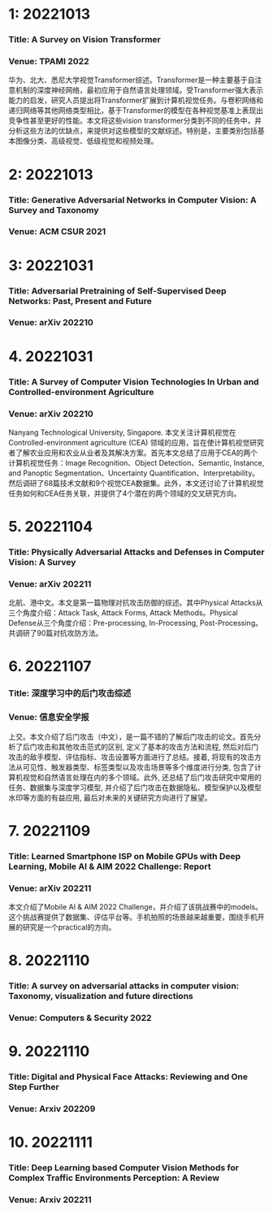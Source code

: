 # 1: 20221013
### Title: A Survey on Vision Transformer
### Venue: TPAMI 2022
华为、北大、悉尼大学视觉Transformer综述。Transformer是一种主要基于自注意机制的深度神经网络，最初应用于自然语言处理领域。受Transformer强大表示能力的启发，研究人员提出将Transformer扩展到计算机视觉任务。与卷积网络和递归网络等其他网络类型相比，基于Transformer的模型在各种视觉基准上表现出竞争性甚至更好的性能。本文将这些vision transformer分类到不同的任务中，并分析这些方法的优缺点，来提供对这些模型的文献综述。特别是，主要类别包括基本图像分类、高级视觉、低级视觉和视频处理。
# 2: 20221013
### Title: Generative Adversarial Networks in Computer Vision: A Survey and Taxonomy
### Venue: ACM CSUR 2021

# 3: 20221031
### Title: Adversarial Pretraining of Self-Supervised Deep Networks: Past, Present and Future
### Venue: arXiv 202210

# 4. 20221031
### Title: A Survey of Computer Vision Technologies In Urban and Controlled-environment Agriculture
### Venue: arXiv 202210
Nanyang Technological University, Singapore. 本文关注计算机视觉在Controlled-environment agriculture (CEA) 领域的应用，旨在使计算机视觉研究者了解农业应用和农业从业者及其解决方案。首先本文总结了应用于CEA的两个计算机视觉任务：Image Recognition、Object Detection、Semantic, Instance, and Panoptic Segmentation、Uncertainty Quantification、Interpretability。然后调研了68篇技术文献和9个视觉CEA数据集。此外，本文还讨论了计算机视觉任务如何和CEA任务关联，并提供了4个潜在的两个领域的交叉研究方向。
# 5. 20221104
### Title: Physically Adversarial Attacks and Defenses in Computer Vision: A Survey
### Venue: arXiv 202211
北航、港中文。本文是第一篇物理对抗攻击防御的综述。其中Physical Attacks从三个角度介绍：Attack Task, Attack Forms, Attack Methods。Physical Defense从三个角度介绍：Pre-processing, In-Processing, Post-Processing。共调研了90篇对抗攻防方法。
# 6. 20221107
### Title: 深度学习中的后门攻击综述
### Venue: 信息安全学报
上交。本文介绍了后门攻击（中文），是一篇不错的了解后门攻击的论文。首先分析了后门攻击和其他攻击范式的区别, 定义了基本的攻击方法和流程, 然后对后门攻击的敌手模型、评估指标、攻击设置等方面进行了总结。接着, 将现有的攻击方法从可见性、触发器类型、标签类型以及攻击场景等多个维度进行分类, 包含了计算机视觉和自然语言处理在内的多个领域。此外, 还总结了后门攻击研究中常用的任务、数据集与深度学习模型, 并介绍了后门攻击在数据隐私、模型保护以及模型水印等方面的有益应用, 最后对未来的关键研究方向进行了展望。
# 7. 20221109
### Title: Learned Smartphone ISP on Mobile GPUs with Deep Learning, Mobile AI & AIM 2022 Challenge: Report
### Venue: arXiv 202211
本文介绍了Mobile AI & AIM 2022 Challenge，并介绍了该挑战赛中的models。这个挑战赛提供了数据集、评估平台等。手机拍照的场景越来越重要，围绕手机开展的研究是一个practical的方向。
# 8. 20221110
### Title: A survey on adversarial attacks in computer vision: Taxonomy, visualization and future directions
### Venue: Computers & Security 2022
# 9. 20221110
### Title: Digital and Physical Face Attacks: Reviewing and One Step Further 
### Venue: Arxiv 202209
# 10. 20221111
### Title: Deep Learning based Computer Vision Methods for Complex Traffic Environments Perception: A Review
### Venue: Arxiv 202211